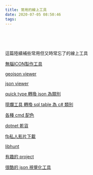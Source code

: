 ```yaml
---
title: 常用的線上工具
date: 2020-07-05 08:50:46
tags:
---
```

&nbsp;
<!-- more -->
 &nbsp; 
<!-- more -->
這篇陸續補些常用但又時常忘了的線上工具

[無腦ICON製作工具](https://romannurik.github.io/AndroidAssetStudio/icons-launcher.html#foreground.type=clipart&foreground.clipart=android&foreground.space.trim=1&foreground.space.pad=0.25&foreColor=rgba(96%2C%20125%2C%20139%2C%200)&backColor=rgb(68%2C%20138%2C%20255)&crop=0&backgroundShape=square&effects=none&name=ic_launcher)

[geojson viewer](https://geojson.net/#2/20.0/0.0)

[json viewer](https://codebeautify.org/jsonviewer)

[quick type 轉換 json 為類別](https://app.quicktype.io)

[噁爛工具 轉換 sql table 為 c# 類別](https://codverter.com/src/sqltoclass)

[各種 cmd 配色](https://github.com/mbadolato/iTerm2-Color-Schemes)

[dotnet 乾貨](https://github.com/jobbole/awesome-dotnet-cn)

[fb私人影片下載](https://fdownloader.net/zh-tw/download-private-video#google_vignette)

[libhunt](https://www.libhunt.com/l/python/topic/python)

[有趣的 project](https://github.com/521xueweihan/HelloGitHub/blob/master/content/HelloGitHub63.md)

[很酷的 json 視覺化工具](https://jsoncrack.com/editor)
